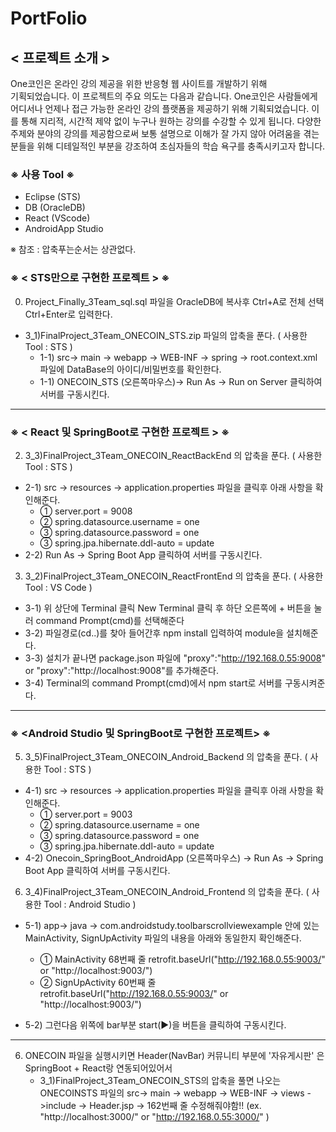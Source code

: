 # PortFolio

## < 프로젝트 소개 > 
One코인은 온라인 강의 제공을 위한 반응형 웹 사이트를 개발하기 위해   
기획되었습니다. 
이 프로젝트의 주요 의도는 다음과 같습니다.
One코인은 사람들에게 어디서나 언제나 접근 가능한 온라인 강의 플랫폼을 제공하기
위해 기획되었습니다. 이를 통해 지리적, 시간적 제약 없이 누구나 원하는 강의를
수강할 수 있게 됩니다. 다양한 주제와 분야의 강의를 제공함으로써 보통 설명으로
이해가 잘 가지 않아 어려움을 겪는 분들을 위해 디테일적인 부분을 강조하여
초심자들의 학습 욕구를 충족시키고자 합니다.



### ※ 사용 Tool ※
- Eclipse  (STS)
- DB (OracleDB)
- React (VScode)
- AndroidApp Studio

※ 참조 : 압축푸는순서는 상관없다. 

### ※ < STS만으로 구현한 프로젝트 > ※

 0. Project_Finally_3Team_sql.sql 파일을 OracleDB에 복사후 Ctrl+A로 전체 선택 Ctrl+Enter로 입력한다.

- 3_1)FinalProject_3Team_ONECOIN_STS.zip 파일의 압축을 푼다. ( 사용한 Tool : STS )
  - 1-1) src-> main -> webapp -> WEB-INF -> spring -> root.context.xml 파일에 DataBase의 아이디/비밀번호를 확인한다.
  - 1-1) ONECOIN_STS (오른쪽마우스)-> Run As -> Run on Server 클릭하여 서버를 구동시킨다.
    
---------------------------------------------------------------------------------------------------------------------------

### ※ < React 및 SpringBoot로 구현한 프로젝트 > ※

 2. 3_3)FinalProject_3Team_ONECOIN_ReactBackEnd 의 압축을 푼다. ( 사용한 Tool : STS )
  - 2-1) src -> resources -> application.properties 파일을 클릭후 아래 사항을 확인해준다.
	- ① server.port = 9008
	- ② spring.datasource.username = one 
	- ③ spring.datasource.password = one
	- ③ spring.jpa.hibernate.ddl-auto = update
  - 2-2) Run As -> Spring Boot App 클릭하여 서버를 구동시킨다.

 3. 3_2)FinalProject_3Team_ONECOIN_ReactFrontEnd 의 압축을 푼다. ( 사용한 Tool : VS Code )
  - 3-1) 위 상단에 Terminal 클릭 New Terminal 클릭 후 하단 오른쪽에 + 버튼을 눌러 command Prompt(cmd)를 선택해준다
  - 3-2) 파일경로(cd..)를 찾아 들어간후 npm install 입력하여 module을 설치해준다.
  - 3-3) 설치가 끝나면 package.json 파일에 "proxy":"http://192.168.0.55:9008"  or "proxy":"http://localhost:9008"를 추가해준다.
  - 3-4) Terminal의 command Prompt(cmd)에서 npm start로 서버를 구동시켜준다.
---------------------------------------------------------------------------------------------------------------------------
   
### ※ <Android Studio 및 SpringBoot로 구현한 프로젝트> ※

 5. 3_5)FinalProject_3Team_ONECOIN_Android_Backend 의 압축을 푼다. ( 사용한 Tool : STS )
  - 4-1) src -> resources -> application.properties 파일을 클릭후 아래 사항을 확인해준다.
	- ① server.port = 9003
	- ② spring.datasource.username = one 
	- ③ spring.datasource.password = one
	- ③ spring.jpa.hibernate.ddl-auto = update 
  - 4-2) Onecoin_SpringBoot_AndroidApp (오른쪽마우스) -> Run As -> Spring Boot App 클릭하여 서버를 구동시킨다.

 6. 3_4)FinalProject_3Team_ONECOIN_Android_Frontend 의 압축을 푼다. ( 사용한 Tool : Android Studio )
  - 5-1) app-> java -> com.androidstudy.toolbarscrollviewexample 안에 있는 MainActivity, SignUpActivity 파일의 내용을 아래와 동일한지 확인해준다.
	- ① MainActivity 68번째 줄 retrofit.baseUrl("http://192.168.0.55:9003/"  or "http://localhost:9003/")
	- ② SignUpActivity 60번째 줄 retrofit.baseUrl("http://192.168.0.55:9003/" or "http://localhost:9003/")

  - 5-2) 그런다음 위쪽에 bar부분 start(▶)을 버튼을 클릭하여 구동시킨다.
  
---------------------------------------------------------------------------------------------------------------------------

 6. ONECOIN 파일을 실행시키면 Header(NavBar) 커뮤니티 부분에 '자유게시판' 은 SpringBoot + React랑 연동되어있어서 
      - 3_1)FinalProject_3Team_ONECOIN_STS의 압축을 풀면 나오는 ONECOINSTS 파일의 src-> main -> webapp -> WEB-INF -> views ->include -> Header.jsp -> 162번째 줄 수정해줘야함!! (ex. "http://localhost:3000/" or "http://192.168.0.55:3000/" )
    
   

